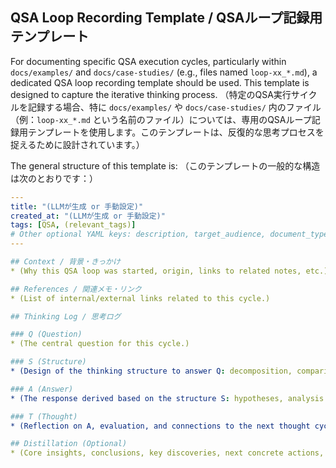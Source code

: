 
## QSA Loop Recording Template / QSAループ記録用テンプレート

For documenting specific QSA execution cycles, particularly within `docs/examples/` and `docs/case-studies/` (e.g., files named `loop-xx_*.md`), a dedicated QSA loop recording template should be used. This template is designed to capture the iterative thinking process.
（特定のQSA実行サイクルを記録する場合、特に `docs/examples/` や `docs/case-studies/` 内のファイル（例：`loop-xx_*.md` という名前のファイル）については、専用のQSAループ記録用テンプレートを使用します。このテンプレートは、反復的な思考プロセスを捉えるために設計されています。）

The general structure of this template is:
（このテンプレートの一般的な構造は次のとおりです：）

```yaml
---
title: "(LLMが生成 or 手動設定)"
created_at: "(LLMが生成 or 手動設定)"
tags: [QSA, (relevant_tags)]
# Other optional YAML keys: description, target_audience, document_type (e.g., "QSA Loop Log"), status, updated_at, license, language, qsa_loop_id, case_study_id, etc.
---

## Context / 背景・きっかけ
* (Why this QSA loop was started, origin, links to related notes, etc.)

## References / 関連メモ・リンク
* (List of internal/external links related to this cycle.)

## Thinking Log / 思考ログ

### Q (Question)
* (The central question for this cycle.)

### S (Structure)
* (Design of the thinking structure to answer Q: decomposition, comparison axes, framework, assumptions, etc.)

### A (Answer)
* (The response derived based on the structure S: hypotheses, analysis results, partial conclusions, discoveries, etc.)

### T (Thought)
* (Reflection on A, evaluation, and connections to the next thought cycle: validity of A, new questions, next steps.)

## Distillation (Optional)
* (Core insights, conclusions, key discoveries, next concrete actions, or seeds for output extracted from this QSA cycle.)


```
